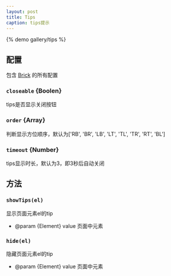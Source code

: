 ```yaml
---
layout: post
title: Tips
caption: tips提示
---
```


{% demo gallery/tips %}

## 配置

包含 [Brick](/brix/core/brick) 的所有配置

### `closeable` {Boolen}

tips是否显示关闭按钮

### `order` {Array}

判断显示方位顺序，默认为['RB', 'BR', 'LB', 'LT', 'TL', 'TR', 'RT', 'BL']

### `timeout` {Number}

tips显示时长，默认为3，即3秒后自动关闭

## 方法

### `showTips(el)`

显示页面元素el的tip

* @param  {Element} value 页面中元素


### `hide(el)`

隐藏页面元素el的tip
* @param  {Element} value 页面中元素
